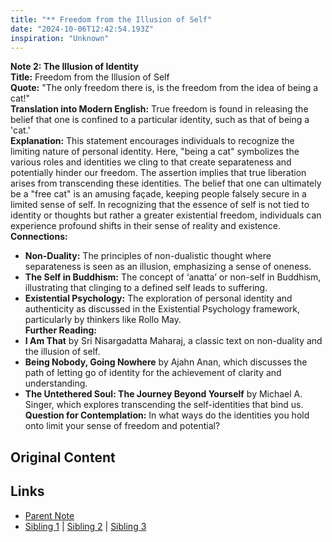 ```yaml
---
title: "** Freedom from the Illusion of Self"
date: "2024-10-06T12:42:54.193Z"
inspiration: "Unknown"
---
```


  
**Note 2: The Illusion of Identity**  
**Title:** Freedom from the Illusion of Self  
**Quote:** "The only freedom there is, is the freedom from the idea of being a cat!"  
**Translation into Modern English:** True freedom is found in releasing the belief that one is confined to a particular identity, such as that of being a 'cat.'  
**Explanation:** This statement encourages individuals to recognize the limiting nature of personal identity. Here, "being a cat" symbolizes the various roles and identities we cling to that create separateness and potentially hinder our freedom. The assertion implies that true liberation arises from transcending these identities. The belief that one can ultimately be a "free cat" is an amusing façade, keeping people falsely secure in a limited sense of self. In recognizing that the essence of self is not tied to identity or thoughts but rather a greater existential freedom, individuals can experience profound shifts in their sense of reality and existence.  
**Connections:**  
- **Non-Duality:** The principles of non-dualistic thought where separateness is seen as an illusion, emphasizing a sense of oneness.  
- **The Self in Buddhism:** The concept of ‘anatta’ or non-self in Buddhism, illustrating that clinging to a defined self leads to suffering.  
- **Existential Psychology:** The exploration of personal identity and authenticity as discussed in the Existential Psychology framework, particularly by thinkers like Rollo May.  
**Further Reading:**  
- **I Am That** by Sri Nisargadatta Maharaj, a classic text on non-duality and the illusion of self.  
- **Being Nobody, Going Nowhere** by Ajahn Anan, which discusses the path of letting go of identity for the achievement of clarity and understanding.  
- **The Untethered Soul: The Journey Beyond Yourself** by Michael A. Singer, which explores transcending the self-identities that bind us.  
**Question for Contemplation:** In what ways do the identities you hold onto limit your sense of freedom and potential?  


## Original Content



## Links

- [Parent Note](/parent-note.md)
- [Sibling 1](/zettel1.md) | [Sibling 2](/zettel2.md) | [Sibling 3](/zettel3.md)
